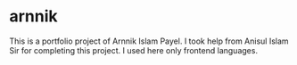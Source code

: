 # arnnik
This is a portfolio project of Arnnik Islam Payel. I took help from Anisul Islam Sir for completing this project. I used here only frontend languages.
